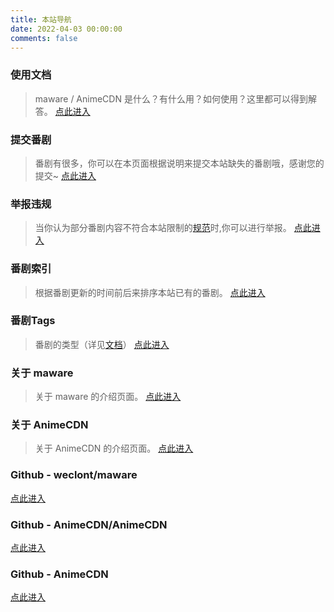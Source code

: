 ```yaml
---
title: 本站导航
date: 2022-04-03 00:00:00
comments: false
---
```


### 使用文档
> maware / AnimeCDN 是什么？有什么用？如何使用？这里都可以得到解答。
[点此进入](https://maware.cc/doc/)

### 提交番剧
> 番剧有很多，你可以在本页面根据说明来提交本站缺失的番剧哦，感谢您的提交~
[点此进入](https://maware.cc/add/)

### 举报违规
> 当你认为部分番剧内容不符合本站限制的[规范](https://maware.cc/doc/#审核规范)时,你可以进行举报。
[点此进入](https://maware.cc/report/)

### 番剧索引
> 根据番剧更新的时间前后来排序本站已有的番剧。
[点此进入](https://maware.cc/categories/)

### 番剧Tags
> 番剧的类型（详见[文档](https://maware.cc/doc/#提交规范)）
[点此进入](https://maware.cc/tags)

### 关于 maware
> 关于 maware 的介绍页面。
[点此进入](https://maware.cc/about/)

### 关于 AnimeCDN
> 关于 AnimeCDN 的介绍页面。
[点此进入](https://maware.cc/about#comment/)

### Github - weclont/maware
[点此进入](https://github.com/weclont/maware)

### Github - AnimeCDN/AnimeCDN
[点此进入](https://github.com/AnimeCDN/AnimeCDN)

### Github - AnimeCDN
[点此进入](https://github.com/AnimeCDN)


